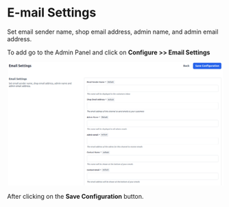 # E-mail Settings

Set email sender name, shop email address, admin name, and admin email address.

To add go to the Admin Panel and click on **Configure >> Email Settings**

![Email Settings](../../assets/2.3.0/images/configure/emailSetting.png)

After clicking on the **Save Configuration** button.

